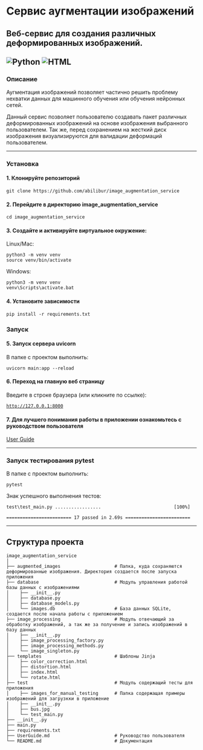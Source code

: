 # Сервис аугментации изображений

Веб-сервис для создания различных деформированных изображений.\
\
![Python](https://img.shields.io/badge/-Python-3776AB?style=flat&logo=python&logoColor=white)
![HTML](https://img.shields.io/badge/-HTML-E34F26?style=flat&logo=html5&logoColor=white)
---

### Описание

Аугментация изображений позволяет частично решить проблему нехватки данных для машинного обучения или обучения нейронных
сетей.

Данный сервис позволяет пользователю создавать пакет различных деформированных изображений на основе изображения
выбранного пользователем.
Так же, перед сохранением на жесткий диск изображения визуализируются для валидации деформаций пользователем.

---

### Установка

#### 1. Клонируйте репозиторий

```
git clone https://github.com/abilibur/image_augmentation_service
```

#### 2. Перейдите в директорию image_augmentation_service

```
cd image_augmentation_service
```

#### 3. Создайте и активируйте виртуальное окружение:

Linux/Mac:

```
python3 -m venv venv
source venv/bin/activate 
```

Windows:

```
python3 -m venv venv
venv\Scripts\activate.bat
```

#### 4. Установите зависимости

```
pip install -r requirements.txt
```

### Запуск

#### 5. Запуск сервера uvicorn

В папке с проектом выполнить:

```
uvicorn main:app --reload
```

#### 6. Переход на главную веб страницу

Введите в строке браузера (или кликните по ссылке):

[`http://127.0.0.1:8000`](http://127.0.0.1:8000)

#### 7. Для лучшего понимания работы в приложении ознакомьтесь с руководством пользователя 
[User Guide](UserGuide.md)

---

### Запуск тестирования pytest

В папке с проектом выполнить:

```
pytest
```

Знак успешного выполнения тестов:

```
test\test_main.py .................                           [100%]

======================== 17 passed in 2.69s ========================
```

---

## Структура проекта

```
image_augmentation_service
│
├── augmented_images                    # Папка, куда сохраняются деформированные изображения. Директория создается после запуска приложения
├── database                            # Модуль управления работой базы данных c изображениями  
│    ├── __init__.py
│    ├── database.py                    
│    ├── database_models.py             
│    └── images.db                      # База данных SQLite, создается после начала работы с приложением
├── image_processing                    # Модуль отвечающий за обработку изображений, а так же за получение и запись изображений в базу данных      
│    ├── __init__.py
│    ├── image_processing_factory.py    
│    ├── image_processing_methods.py                
│    └── image_singleton.py
├── templates                           # Шаблоны Jinja
│    ├── color_correction.html
│    ├── distortion.html
│    ├── index.html              
│    └── rotate.html
├── test                                # Модуль содержащий тесты для приложения  
│    ├── images_for_manual_testing      # Папка содержащая примеры изображений для загрузкки в приложение
│    ├── __init__.py
│    ├── bus.jpg
│    └── test_main.py
├── __init__.py
├── main.py
├── requirements.txt
├── UserGuide.md                        # Руководство пользователя
└── README.md                           # Документация
```
